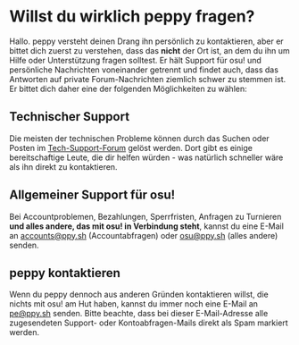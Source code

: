 # Willst du wirklich peppy fragen?

Hallo. peppy versteht deinen Drang ihn persönlich zu kontaktieren, aber er bittet dich zuerst zu verstehen, dass das **nicht** der Ort ist, an dem du ihn um Hilfe oder Unterstützung fragen solltest. Er hält Support für osu! und persönliche Nachrichten voneinander getrennt und findet auch, dass das Antworten auf private Forum-Nachrichten ziemlich schwer zu stemmen ist. Er bittet dich daher eine der folgenden Möglichkeiten zu wählen:

## Technischer Support

Die meisten der technischen Probleme können durch das Suchen oder Posten im [Tech-Support-Forum](https://osu.ppy.sh/community/forums/5) gelöst werden. Dort gibt es einige bereitschaftige Leute, die dir helfen würden - was natürlich schneller wäre als ihn direkt zu kontaktieren.

## Allgemeiner Support für osu!

Bei Accountproblemen, Bezahlungen, Sperrfristen, Anfragen zu Turnieren **und alles andere, das mit osu! in Verbindung steht**, kannst du eine E-Mail an [accounts@ppy.sh](mailto:accounts@ppy.sh) (Accountabfragen) oder [osu@ppy.sh](mailto:osu@ppy.sh) (alles andere) senden.

## peppy kontaktieren

Wenn du peppy dennoch aus anderen Gründen kontaktieren willst, die nichts mit osu! am Hut haben, kannst du immer noch eine E-Mail an [pe@ppy.sh](mailto:pe@ppy.sh) senden. Bitte beachte, dass bei dieser E-Mail-Adresse alle zugesendeten Support- oder Kontoabfragen-Mails direkt als Spam markiert werden.
